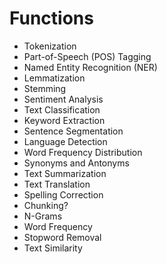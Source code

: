 # Functions

- Tokenization
- Part-of-Speech (POS) Tagging
- Named Entity Recognition (NER)
- Lemmatization
- Stemming
- Sentiment Analysis
- Text Classification
- Keyword Extraction
- Sentence Segmentation
- Language Detection
- Word Frequency Distribution
- Synonyms and Antonyms
- Text Summarization
- Text Translation
- Spelling Correction
- Chunking?
- N-Grams
- Word Frequency
- Stopword Removal
- Text Similarity
